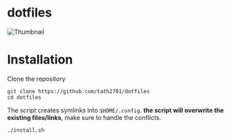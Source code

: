 # dotfiles
![Thumbnail](https://raw.githubusercontent.com/tath2701/dotfiles/main/misc/assets/dotfile_thumbnail.png)
# Installation
Clone the repository
```
git clone https://github.com/tath2701/dotfiles
cd dotfiles
```

The script creates symlinks into ``$HOME/.config``. **the script will overwrite the existing files/links**, make sure to handle the conflicts.
```
./install.sh
```


